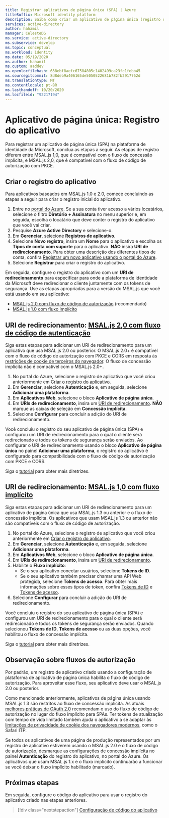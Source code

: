 ```yaml
---
title: Registrar aplicativos de página única (SPA) | Azure
titleSuffix: Microsoft identity platform
description: Saiba como criar um aplicativo de página única (registro de aplicativo)
services: active-directory
author: hahamil
manager: CelesteDG
ms.service: active-directory
ms.subservice: develop
ms.topic: conceptual
ms.workload: identity
ms.date: 05/19/2020
ms.author: hahamil
ms.custom: aaddev
ms.openlocfilehash: 638ebf8aefc67584805c1402499ca23fc1febb45
ms.sourcegitcommit: 8d8deb9a406165de5050522681b782fb2917762d
ms.translationtype: MT
ms.contentlocale: pt-BR
ms.lasthandoff: 10/20/2020
ms.locfileid: "92217194"
---
```

# <a name="single-page-application-app-registration"></a>Aplicativo de página única: Registro do aplicativo

Para registrar um aplicativo de página única (SPA) na plataforma de identidade da Microsoft, conclua as etapas a seguir. As etapas de registro diferem entre MSAL.js 1,0, que é compatível com o fluxo de concessão implícita, e MSAL.js 2,0, que é compatível com o fluxo de código de autorização com PKCE.

## <a name="create-the-app-registration"></a>Criar o registro do aplicativo

Para aplicativos baseados em MSAL.js 1.0 e 2.0, comece concluindo as etapas a seguir para criar o registro inicial do aplicativo.

1. Entre no [portal do Azure](https://portal.azure.com). Se a sua conta tiver acesso a vários locatários, selecione o filtro **Diretório + Assinatura** no menu superior e, em seguida, escolha o locatário que deve conter o registro do aplicativo que você vai criar.
1. Pesquise **Azure Active Directory** e selecione-o.
1. Em **Gerenciar**, selecione **Registros de aplicativo**.
1. Selecione **Novo registro**, insira um **Nome** para o aplicativo e escolha os **Tipos de conta com suporte** para o aplicativo. **NÃO** insira **URI de redirecionamento**. Para obter uma descrição dos diferentes tipos de conta, confira [Registrar um novo aplicativo usando o portal do Azure](quickstart-register-app.md).
1. Selecione **Registrar** para criar o registro do aplicativo.

Em seguida, configure o registro do aplicativo com um **URI de redirecionamento** para especificar para onde a plataforma de identidade da Microsoft deve redirecionar o cliente juntamente com os tokens de segurança. Use as etapas apropriadas para a versão do MSAL.js que você está usando em seu aplicativo:

- [MSAL.js 2.0 com fluxo de código de autorização](#redirect-uri-msaljs-20-with-auth-code-flow) (recomendado)
- [MSAL.js 1.0 com fluxo implícito](#redirect-uri-msaljs-10-with-implicit-flow)

## <a name="redirect-uri-msaljs-20-with-auth-code-flow"></a>URI de redirecionamento: [MSAL.js 2,0 com fluxo de código de autenticação](https://github.com/AzureAD/microsoft-authentication-library-for-js/tree/dev/lib/msal-browser)

Siga estas etapas para adicionar um URI de redirecionamento para um aplicativo que usa MSAL.js 2.0 ou posterior. O MSAL.js 2.0+ é compatível com o fluxo de código de autorização com PKCE e CORS em resposta às [restrições de cookie de terceiros do navegador](reference-third-party-cookies-spas.md). O fluxo de concessão implícita não é compatível com o MSAL.js 2.0+.

1. No portal do Azure, selecione o registro de aplicativo que você criou anteriormente em [Criar o registro do aplicativo](#create-the-app-registration).
1. Em **Gerenciar**, selecione **Autenticação** e, em seguida, selecione **Adicionar uma plataforma**.
1. Em **Aplicativos Web**, selecione o bloco **Aplicativo de página única**.
1. Em **URIs de redirecionamento**, insira um [URI de redirecionamento](reply-url.md). **NÃO** marque as caixas de seleção em **Concessão implícita**.
1. Selecione **Configurar** para concluir a adição do URI de redirecionamento.

Você concluiu o registro do seu aplicativo de página única (SPA) e configurou um URI de redirecionamento para o qual o cliente será redirecionado e todos os tokens de segurança serão enviados. Ao configurar o URI de redirecionamento usando o bloco **Aplicativo de página única** no painel **Adicionar uma plataforma**, o registro do aplicativo é configurado para compatibilidade com o fluxo de código de autorização com PKCE e CORS.

Siga o [tutorial](tutorial-v2-javascript-auth-code.md) para obter mais diretrizes.

## <a name="redirect-uri-msaljs-10-with-implicit-flow"></a>URI de redirecionamento: [MSAL.js 1,0 com fluxo implícito](https://github.com/AzureAD/microsoft-authentication-library-for-js/tree/dev/lib/msal-core)

Siga estas etapas para adicionar um URI de redirecionamento para um aplicativo de página única que usa MSAL.js 1.3 ou anterior e o fluxo de concessão implícita. Os aplicativos que usam MSAL.js 1.3 ou anterior não são compatíveis com o fluxo de código de autorização.

1. No portal do Azure, selecione o registro de aplicativo que você criou anteriormente em [Criar o registro do aplicativo](#create-the-app-registration).
1. Em **Gerenciar**, selecione **Autenticação** e, em seguida, selecione **Adicionar uma plataforma**.
1. Em **Aplicativos Web**, selecione o bloco **Aplicativo de página única**.
1. Em **URIs de redirecionamento**, insira um [URI de redirecionamento](reply-url.md).
1. Habilite o **Fluxo implícito**:
    - Se o seu aplicativo conectar usuários, selecione **Tokens de ID**.
    - Se o seu aplicativo também precisar chamar uma API Web protegida, selecione **Tokens de acesso**. Para obter mais informações sobre esses tipos de token, confira [Tokens de ID](id-tokens.md) e [Tokens de acesso](access-tokens.md).
1. Selecione **Configurar** para concluir a adição do URI de redirecionamento.

Você concluiu o registro do seu aplicativo de página única (SPA) e configurou um URI de redirecionamento para o qual o cliente será redirecionado e todos os tokens de segurança serão enviados. Quando selecionou **Tokens de ID**, **Tokens de acesso** ou as duas opções, você habilitou o fluxo de concessão implícita.

Siga o [tutorial](tutorial-v2-javascript-spa.md) para obter mais diretrizes.

## <a name="note-about-authorization-flows"></a>Observação sobre fluxos de autorização

Por padrão, um registro de aplicativo criado usando a configuração de plataforma de aplicativo de página única habilita o fluxo de código de autorização. Para aproveitar esse fluxo, seu aplicativo deve usar o MSAL.js 2.0 ou posterior.

Como mencionado anteriormente, aplicativos de página única usando MSAL.js 1.3 são restritos ao fluxo de concessão implícita. As atuais [melhores práticas de OAuth 2.0](v2-oauth2-auth-code-flow.md) recomendam o uso do fluxo de código de autorização no lugar do fluxo implícito para SPAs. Ter tokens de atualização com tempo de vida limitado também ajuda o aplicativo a se adaptar às [limitações de privacidade de cookie dos navegadores modernos](reference-third-party-cookies-spas.md), como o Safari ITP.

Se todos os aplicativos de uma página de produção representados por um registro de aplicativo estiverem usando o MSAL.js 2.0 e o fluxo de código de autorização, desmarque as configurações de concessão implícita no painel **Autenticação** do registro do aplicativo, no portal do Azure. Os aplicativos que usam MSAL.js 1.x e o fluxo implícito continuarão a funcionar se você deixar o fluxo implícito habilitado (marcado).

## <a name="next-steps"></a>Próximas etapas

Em seguida, configure o código do aplicativo para usar o registro do aplicativo criado nas etapas anteriores.

> [!div class="nextstepaction"]
> [Configuração de código do aplicativo](scenario-spa-app-configuration.md)
